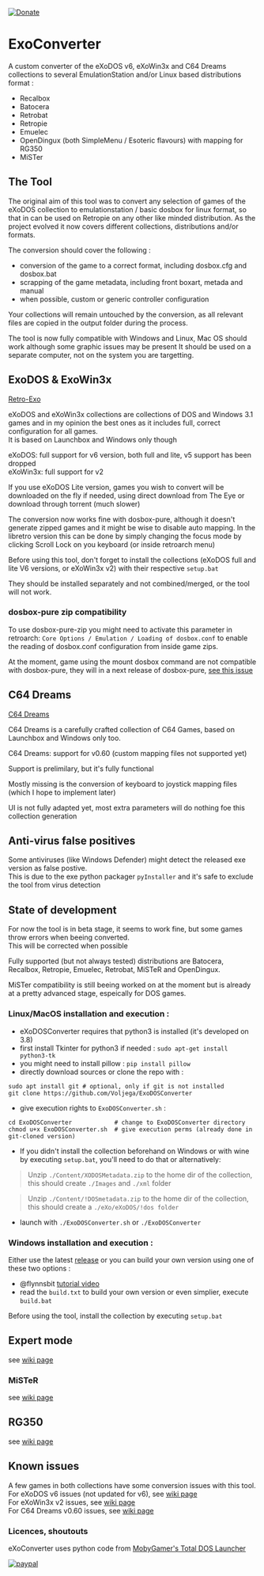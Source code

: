 [![Donate](https://img.shields.io/badge/Donate-PayPal-green.svg)](https://www.paypal.com/donate?hosted_button_id=LEAH843NKNG72)

# ExoConverter

A custom converter of the eXoDOS v6, eXoWin3x and C64 Dreams collections to several EmulationStation and/or Linux based distributions format : 
 - Recalbox
 - Batocera
 - Retrobat
 - Retropie
 - Emuelec  
 - OpenDingux (both SimpleMenu / Esoteric flavours) with mapping for RG350
 - MiSTer

## The Tool

The original aim of this tool was to convert any selection of games of the eXoDOS collection to emulationstation / basic dosbox for linux format, so that in can be used on Retropie on any other like minded distribution.
As the project evolved it now covers different collections, distributions and/or formats. 

The conversion should cover the following :
 - conversion of the game to a correct format, including dosbox.cfg and dosbox.bat
 - scrapping of the game metadata, including front boxart, metada and manual
 - when possible, custom or generic controller configuration

Your collections will remain untouched by the conversion, as all relevant files are copied in the output folder during the process.

The tool is now fully compatible with Windows and Linux, Mac OS should work although some graphic issues may be present
It should be used on a separate computer, not on the system you are targetting.

## ExoDOS & ExoWin3x

[Retro-Exo](https://www.retro-exo.com)

eXoDOS and eXoWin3x collections are collections of DOS and Windows 3.1 games and in my opinion the best ones as it includes full, correct configuration for all games.  
It is based on Launchbox and Windows only though

eXoDOS: full support for v6 version, both full and lite, v5 support has been dropped  
eXoWin3x: full support for v2

If you use eXoDOS Lite version, games you wish to convert will be downloaded on the fly if needed, using direct download from The Eye or download through torrent (much slower)

The conversion now works fine with dosbox-pure, although it doesn't generate zipped games and it might be wise to disable auto mapping.
In the libretro version this can be done by simply changing the focus mode by clicking Scroll Lock on you keyboard (or inside retroarch menu)

Before using this tool, don't forget to install the collections (eXoDOS full and lite V6 versions, or eXoWin3x v2) with their respective `setup.bat`

They should be installed separately and not combined/merged, or the tool will not work.

### dosbox-pure zip compatibility

To use dosbox-pure-zip you might need to activate this parameter in retroarch: `Core Options / Emulation / Loading of dosbox.conf` to enable the reading of dosbox.conf configuration from inside game zips.

At the moment, game using the mount dosbox command are not compatible with dosbox-pure, they will in a next release of dosbox-pure, [see this issue](https://github.com/schellingb/dosbox-pure/issues/528)


## C64 Dreams

[C64 Dreams](https://forums.launchbox-app.com/topic/49324-c64-dreams-massive-curated-c64-collection/)

C64 Dreams is a carefully crafted collection of C64 Games, based on Launchbox and Windows only too.

C64 Dreams: support for v0.60 (custom mapping files not supported yet)

Support is prelimilary, but it's fully functional

Mostly missing is the conversion of keyboard to joystick mapping files (which I hope to implement later)

UI is not fully adapted yet, most extra parameters will do nothing foe this collection generation 

## Anti-virus false positives

Some antiviruses (like Windows Defender) might detect the released exe version as false postive.  
This is due to the exe python packager `pyInstaller` and it's safe to exclude the tool from virus detection 

## State of development

For now the tool is in beta stage, it seems to work fine, but some games throw errors when beeing converted.  
This will be corrected when possible

Fully supported (but not always tested) distributions are Batocera, Recalbox, Retropie, Emuelec, Retrobat, MiSTeR and OpenDingux.

MiSTer compatibility is still beeing worked on at the moment but is already at a pretty advanced stage, espeically for DOS games.

### Linux/MacOS installation and execution :
- eXoDOSConverter requires that python3 is installed (it's developed on 3.8)
- first install Tkinter for python3 if needed : `sudo apt-get install python3-tk`
- you might need to install pillow : `pip install pillow`
- directly download sources or clone the repo with :
 ```
 sudo apt install git # optional, only if git is not installed
 git clone https://github.com/Voljega/ExoDOSConverter
 ```
- give execution rights to `ExoDOSConverter.sh` :
```
cd ExoDOSConverter            # change to ExoDOSConverter directory
chmod u+x ExoDOSConverter.sh  # give execution perms (already done in git-cloned version)
```
- If you didn't install the collection beforehand on Windows or with wine by executing `setup.bat`, you'll need to do that or  alternatively:
>Unzip `./Content/XODOSMetadata.zip` to the home dir of the collection, this should create `./Images` and `./xml` folder

>Unzip `./Content/!DOSmetadata.zip` to the home dir of the collection, this should create a `./eXo/eXoDOS/!dos folder`

- launch with `./ExoDOSConverter.sh` or `./ExoDOSConverter`

### Windows installation and execution :

Either use the latest [release](https://github.com/Voljega/ExoDOSConverter/releases) or you can build your own version using one of these two options :
- @flynnsbit [tutorial video](https://www.youtube.com/watch?v=wW2yhrw9Jp0&lc=UgzkMKahMRjhABX4FhN4AaABAg)
- read the `build.txt` to build your own version or even simplier, execute `build.bat`

Before using the tool, install the collection by executing `setup.bat`

## Expert mode

see [wiki page](https://github.com/Voljega/ExoDOSConverter/wiki/Expert-mode)

### MiSTeR

see [wiki page](https://github.com/Voljega/ExoDOSConverter/wiki/MiSTeR-AO486-support)

## RG350

see [wiki page](https://github.com/Voljega/ExoDOSConverter/wiki/RG350-support)

## Known issues

A few games in both collections have some conversion issues with this tool.  
For eXoDOS v6 issues (not updated for v6), see [wiki page](https://github.com/Voljega/ExoDOSConverter/wiki/Known-issues:-eXoDOS-v5)  
For eXoWin3x v2 issues, see [wiki page](https://github.com/Voljega/ExoDOSConverter/wiki/Known-issues:-eXoWin3x-v2)  
For C64 Dreams v0.60 issues, see [wiki page](https://github.com/Voljega/ExoDOSConverter/wiki/Known-Issues:-C64-Dreams)  
  
  
### Licences, shoutouts

eXoConverter uses python code from [MobyGamer's Total DOS Launcher](https://github.com/MobyGamer/total-dos-launcher)

[![paypal](https://www.paypalobjects.com/en_US/i/btn/btn_donateCC_LG.gif)](https://www.paypal.com/donate?hosted_button_id=LEAH843NKNG72)
